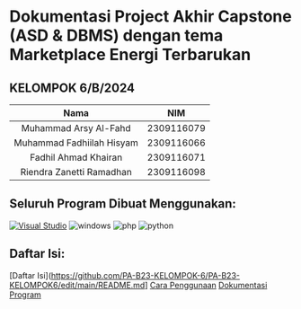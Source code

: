 # Dokumentasi Project Akhir Capstone (ASD & DBMS) dengan tema Marketplace Energi Terbarukan

## KELOMPOK 6/B/2024

|                       Nama |          NIM   |
|:--------------------------:|:--------------:|
|Muhammad Arsy Al-Fahd       |2309116079      |
|Muhammad Fadhiilah Hisyam   |2309116066      |
|Fadhil Ahmad Khairan        |2309116071      |
|Riendra Zanetti Ramadhan    |2309116098      |



## Seluruh Program Dibuat Menggunakan:
[![Visual Studio](https://badgen.net/badge/icon/visualstudio?icon=visualstudio&label)](https://visualstudio.microsoft.com)
![windows](https://github.com/PA-B23-KELOMPOK-6/PA-B23-KELOMPOK6/assets/144969459/2b8d84cf-1ee6-4262-a6df-fd2048b95da0)
![php](https://github.com/PA-B23-KELOMPOK-6/PA-B23-KELOMPOK6/assets/144969459/5011f497-fe84-4c8f-a15e-2ba250921706)
![python](https://github.com/PA-B23-KELOMPOK-6/PA-B23-KELOMPOK6/assets/144969459/dfd93272-c07f-441c-b934-ca232395fb6f)

## Daftar Isi:
[Daftar Isi](https://github.com/PA-B23-KELOMPOK-6/PA-B23-KELOMPOK6/edit/main/README.md]
[Cara Penggunaan](https://github.com/PA-B23-KELOMPOK-6/PA-B23-KELOMPOK6/blob/main/cara_penggunaan.md)
[Dokumentasi](https://github.com/PA-B23-KELOMPOK-6/PA-B23-KELOMPOK6/blob/main/cara_penggunaan.md)
[Program](https://github.com/PA-B23-KELOMPOK-6/PA-B23-KELOMPOK6/blob/main/main.py)
